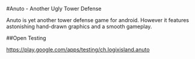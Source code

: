 #Anuto - Another Ugly Tower Defense

Anuto is yet another tower defense game for android. However it features astonishing hand-drawn graphics and a smooth gameplay.

##Open Testing

https://play.google.com/apps/testing/ch.logixisland.anuto
